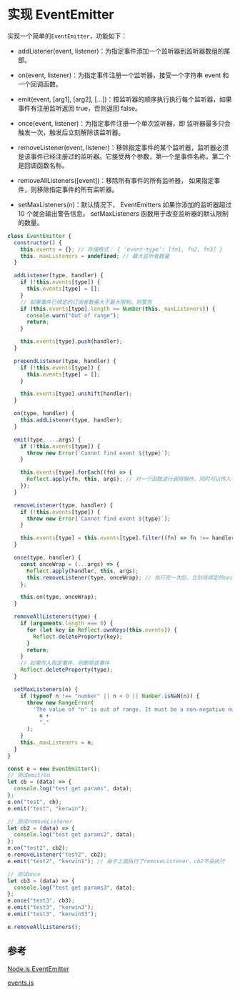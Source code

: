 # 实现 EventEmitter

实现一个简单的`EventEmitter`，功能如下：

- addListener(event, listener)：为指定事件添加一个监听器到监听器数组的尾部。

- on(event, listener)：为指定事件注册一个监听器，接受一个字符串 event 和一个回调函数。

- emit(event, [arg1], [arg2], [...])：按监听器的顺序执行执行每个监听器，如果事件有注册监听返回 true，否则返回 false。

- once(event, listener)：为指定事件注册一个单次监听器，即 监听器最多只会触发一次，触发后立刻解除该监听器。

- removeListener(event, listener)：移除指定事件的某个监听器，监听器必须是该事件已经注册过的监听器。它接受两个参数，第一个是事件名称，第二个是回调函数名称。

- removeAllListeners([event])：移除所有事件的所有监听器， 如果指定事件，则移除指定事件的所有监听器。

- setMaxListeners(n)：默认情况下， EventEmitters 如果你添加的监听器超过 10 个就会输出警告信息。 setMaxListeners 函数用于改变监听器的默认限制的数量。

```js
class EventEmitter {
  constructor() {
    this.events = {}; // 存储格式： { 'event-type': [fn1, fn2, fn3] }
    this._maxListeners = undefined; // 最大监听者数量
  }

  addListener(type, handler) {
    if (!this.events[type]) {
      this.events[type] = [];
    }
    // 如果事件已绑定的订阅者数量大于最大限制，则警告
    if (this.events[type].length >= Number(this._maxListeners)) {
      console.warn("Out of range");
      return;
    }

    this.events[type].push(handler);
  }

  prependListener(type, handler) {
    if (!this.events[type]) {
      this.events[type] = [];
    }

    this.events[type].unshift(handler);
  }

  on(type, handler) {
    this.addListener(type, handler);
  }

  emit(type, ...args) {
    if (!this.events[type]) {
      throw new Error(`Cannot find event ${type}`);
    }

    this.events[type].forEach((fn) => {
      Reflect.apply(fn, this, args); // 对一个函数进行调用操作，同时可以传入一个数组作为调用参数，和 Function.prototype.apply() 功能类似
    });
  }

  removeListener(type, handler) {
    if (!this.events[type]) {
      throw new Error(`Cannot find event ${type}`);
    }

    this.events[type] = this.events[type].filter((fn) => fn !== handler);
  }

  once(type, handler) {
    const onceWrap = (...args) => {
      Reflect.apply(handler, this, args);
      this.removeListener(type, onceWrap); // 执行完一次后，立刻将绑定的onceWrap函数移除
    };

    this.on(type, onceWrap);
  }

  removeAllListeners(type) {
    if (arguments.length === 0) {
      for (let key in Reflect.ownKeys(this.events)) {
        Reflect.deleteProperty(key);
      }
      return;
    }
    // 如果传入指定事件，则删除该事件
    Reflect.deleteProperty(type);
  }

  setMaxListeners(n) {
    if (typeof n !== "number" || n < 0 || Number.isNaN(n)) {
      throw new RangeError(
        'The value of "n" is out of range. It must be a non-negative number. Received ' +
          n +
          "."
      );
    }
    this._maxListeners = n;
  }
}

const e = new EventEmitter();
// 测试emit/on
let cb = (data) => {
  console.log("test get params", data);
};
e.on("test", cb);
e.emit("test", "kerwin");

// 测试removeListener
let cb2 = (data) => {
  console.log("test get params2", data);
};
e.on("test2", cb2);
e.removeListener("test2", cb2);
e.emit("test2", "kerwin1"); // 由于上面执行了removeListener，cb2不会执行

// 测试once
let cb3 = (data) => {
  console.log("test get params3", data);
};
e.once("test3", cb3);
e.emit("test3", "kerwin3");
e.emit("test3", "kerwin33");

e.removeAllListeners();
```

## 参考

[Node.js EventEmitter](https://www.runoob.com/nodejs/nodejs-event.html)

[events.js](https://github.com/browserify/events/blob/main/events.js)
